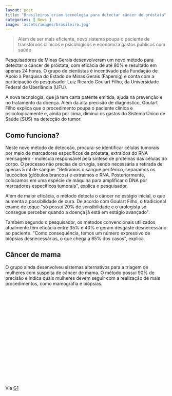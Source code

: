 ```yaml
---
layout: post
title: "Brasileiros criam tecnologia para detectar câncer de próstata"
categories: [ News ]
image: 'assets/images/brasileiro.jpg'
---
```


> Além de ser mais eficiente, novo sistema poupa o paciente de transtornos clínicos e psicológicos e economiza gastos públicos com saúde

Pesquisadores de Minas Gerais desenvolveram um novo método para detectar o câncer de próstata, com eficácia de até 80% e resultado em apenas 24 horas. O grupo de cientistas é incentivado pela Fundação de Apoio à Pesquisa do Estado de Minas Gerais (Fapemig) e conta com a participação do pesquisador Luiz Ricardo Goulart Filho, da Universidade Federal de Uberlândia (UFU).

<!-- RETANGULO LARGO -->
<script async src="https://pagead2.googlesyndication.com/pagead/js/adsbygoogle.js"></script>
<!-- Informat -->
<ins class="adsbygoogle"
style="display:block"
data-ad-client="ca-pub-2838251107855362"
data-ad-slot="2327980059"
data-ad-format="auto"
data-full-width-responsive="true"></ins>
<script>
(adsbygoogle = window.adsbygoogle || []).push({});
</script>    

A nova tecnologia, que já tem carta patente emitida, ajuda na prevenção e no tratamento da doença. Além da alta precisão de diagnóstico, Goulart Filho explica que o procedimento poupa o paciente clínica e psicologicamente e, ainda por cima, diminui os gastos do Sistema Único de Saúde (SUS) na detecção do tumor.

## Como funciona?

Neste novo método de detecção, procura-se identificar células tumorais por meio de marcadores específicos da próstata, extraídos do RNA mensageiro - molécula responsável pela síntese de proteínas das células do corpo. O processo não precisa de cirurgia, sendo necessária a retirada de apenas 5 ml de sangue. "Retiramos o sangue periférico, separamos os leucócitos (glóbulos brancos) e extraímos o RNA. Posteriormente, colocamos em uma espécie de máquina para amplificar o DNA por marcadores específicos tumorais", explica o pesquisador.

Além de maior eficácia, o método detecta o câncer no estágio inicial, o que aumenta a possibilidade de cura. De acordo com Goulart Filho, o tradicional exame de toque "só possui 20% de sensibilidade e o urologista só consegue perceber quando a doença já está em estágio avançado".

<!-- RETANGULO LARGO 2 -->
<script async src="//pagead2.googlesyndication.com/pagead/js/adsbygoogle.js"></script>
<ins class="adsbygoogle"
style="display:block; text-align:center;"
data-ad-layout="in-article"
data-ad-format="fluid"
data-ad-client="ca-pub-2838251107855362"
data-ad-slot="8549252987"></ins>
<script>
(adsbygoogle = window.adsbygoogle || []).push({});
</script>

Também segundo o pesquisador, os métodos convencionais utilizados atualmente têm eficácia entre 35% e 40% e geram desgaste desnecessário ao paciente. "Como consequência, temos um número expressivo de biópsias desnecessárias, o que chega a 65% dos casos", explica.

## Câncer de mama

O grupo ainda desenvolveu sistemas alternativos para a triagem de mulheres com suspeita de câncer de mama. O método possui 90% de precisão e indica quais mulheres devem seguir com a realização de mais procedimentos, como mamografia e biópsias.


<!-- QUADRADO -->
<script async src="//pagead2.googlesyndication.com/pagead/js/adsbygoogle.js"></script>
<ins class="adsbygoogle"
style="display:inline-block;width:336px;height:280px"
data-ad-client="ca-pub-2838251107855362"
data-ad-slot="5351066970"></ins>
<script>
(adsbygoogle = window.adsbygoogle || []).push({});
</script>

Via [G1](https://g1.globo.com/mg/triangulo-mineiro/noticia/2019/10/13/pesquisador-da-ufu-explica-tecnologia-que-aumenta-precisao-em-diagnosticos-de-cancer-de-prostata.ghtml)


